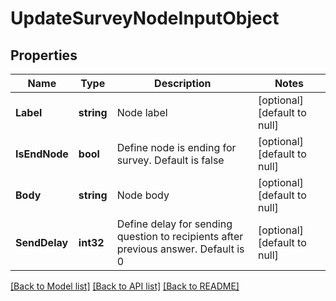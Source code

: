 # UpdateSurveyNodeInputObject

## Properties
Name | Type | Description | Notes
------------ | ------------- | ------------- | -------------
**Label** | **string** | Node label | [optional] [default to null]
**IsEndNode** | **bool** | Define node is ending for survey. Default is false | [optional] [default to null]
**Body** | **string** | Node body | [optional] [default to null]
**SendDelay** | **int32** | Define delay for sending question to recipients after previous answer. Default is 0 | [optional] [default to null]

[[Back to Model list]](../README.md#documentation-for-models) [[Back to API list]](../README.md#documentation-for-api-endpoints) [[Back to README]](../README.md)


